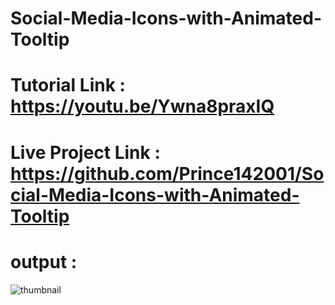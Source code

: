 # Social-Media-Icons-with-Animated-Tooltip

# Tutorial Link : https://youtu.be/Ywna8praxIQ

# Live Project Link : https://github.com/Prince142001/Social-Media-Icons-with-Animated-Tooltip

# output : 
![thumbnail](https://github.com/Prince142001/Social-Media-Icons-with-Animated-Tooltip/assets/83593184/92347090-9b84-4f96-af4c-50eaa407a4b4)
